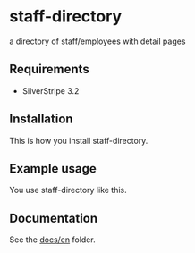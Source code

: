 # staff-directory

a directory of staff/employees with detail pages

## Requirements

- SilverStripe 3.2

## Installation

This is how you install staff-directory.

## Example usage

You use staff-directory like this.

## Documentation

See the [docs/en](docs/en/index.md) folder.
